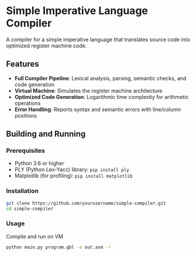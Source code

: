 # Simple Imperative Language Compiler

A compiler for a simple imperative language that translates source code into optimized register machine code.

## Features

- **Full Compiler Pipeline**: Lexical analysis, parsing, semantic checks, and code generation
- **Virtual Machine**: Simulates the register machine architecture
- **Optimized Code Generation**: Logarithmic time complexity for arithmetic operations
- **Error Handling**: Reports syntax and semantic errors with line/column positions

## Building and Running

### Prerequisites

- Python 3.6 or higher
- PLY (Python Lex-Yacc) library: `pip install ply`
- Matplotlib (for profiling): `pip install matplotlib`

### Installation

```bash
git clone https://github.com/yourusername/simple-compiler.git
cd simple-compiler
```


### Usage
Compile and run on VM
```bash
python main.py program.gbl -o out.asm -r
```
